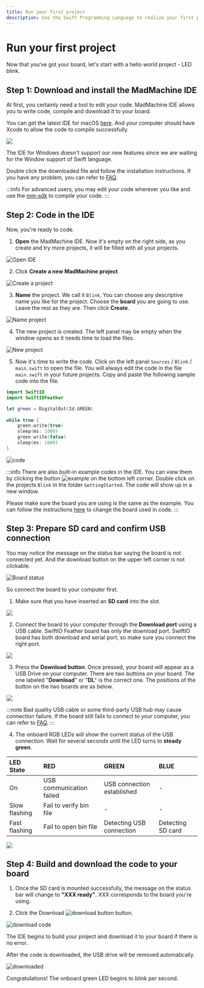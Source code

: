 ```yaml
---
title: Run your first project
description: Use the Swift Programming Language to realize your first project, blink a LED.
---
```


# Run your first project

Now that you‘ve got your board, let's start with a hello world project - LED blink. 

## Step 1: Download and install the MadMachine IDE

At first, you certainly need a tool to edit your code. MadMachine IDE allows you to write code, compile and download it to your board. 

You can get the latest IDE for macOS [here](https://www.madmachine.io/downloads). And your computer should have Xcode to allow the code to compile successfully. 

![](img/downloadIDE.png)

The IDE for Windows doesn't support our new features since we are waiting for the Window support of Swift language. 

Double click the downloaded file and follow the installation instructions. If you have any problem, you can refer to [FAQ](./faq.md). 

:::info
For advanced users, you may edit your code wherever you like and use the [mm-sdk](https://github.com/madmachineio/mm-sdk) to compile your code.
:::



## Step 2: Code in the IDE

Now, you're ready to code. 

1. **Open** the MadMachine IDE. Now it's empty on the right side, as you create and try more projects, it will be filled with all your projects.

![Open IDE](img/createProject1.png)

2. Click **Create a new MadMachine project**.

![Create a project](img/createProject2.png)

3. **Name** the project. We call it `Blink`. You can choose any descriptive name you like for the project. Choose the **board** you are going to use. Leave the rest as they are. Then click **Create**.

![Name project](img/createProject3.png)

4. The new project is created. The left panel may be empty when the window opens as it needs time to load the files.

![New project](img/createProject4.png)

5. Now it's time to write the code. Click on the left panel `Sources` / `Blink` / `main.swift` to open the file. You will always edit the code in the file `main.swift` in your future projects. Copy and paste the following sample code into the file.

```swift
import SwiftIO
import SwiftIOFeather

let green = DigitalOut(Id.GREEN)
​
while true {
    green.write(true)
    sleep(ms: 1000)
    green.write(false)
    sleep(ms: 1000)
}
```
![code](img/code.png)

:::info
There are also built-in example codes in the IDE. You can view them by clicking the button ![example](img/example.png) on the bottom left corner. Double click on the projects `Blink` in the folder `GettingStarted`. The code will show up in a new window. 

Please make sure the board you are using is the same as the example. You can follow the instructions [here](../how-to/select-board.md) to change the board used in code.
:::

## Step 3: Prepare SD card and confirm USB connection

You may notice the message on the status bar saying the board is not connected yet. And the download button on the upper left corner is not clickable. 

![Board status](img/BoardStatus.png)

So connect the board to your computer first.

1. Make sure that you have inserted an **SD card** into the slot.

![](img/SDcard.png)

2. Connect the board to your computer through the **Download port** using a USB cable. SwiftIO Feather board has only the download port. SwiftIO board has both download and serial port, so make sure you connect the right port.

![](img/downloadPort.png)

3. Press the **Download button**. Once pressed, your board will appear as a USB Drive on your computer. There are two buttons on your board. The one labeled "**Download**" or "**DL**" is the correct one. The positions of the button on the two boards are as below.  

![](img/downloadButton.png)

:::note
Bad quality USB cable or some third-party USB hub may cause connection failure. If the board still fails to connect to your computer, you can refer to [FAQ](./faq.md#USB-driver-can't-be-mounted).
:::


4. The onboard RGB LEDs will show the current status of the USB connection. Wait for several seconds until the LED turns to **steady green**.

| LED State | RED | GREEN | BLUE |
| :--- | :--- | :--- | :--- |
| On | USB communication failed | USB connection established | - |
| Slow flashing | Fail to verify bin file | - | - |
| Fast flashing | Fail to open bin file | Detecting USB connection | Detecting SD card |

![](img/greenLED.png)


## Step 4: Build and download the code to your board

1. Once the SD card is mounted successfully, the message on the status bar will change to **"XXX ready"**. XXX corresponds to the board you're using.

2. Click the Download ![download button](img/download.png) button.

![download code](img/clickDownload.png)

The IDE begins to build your project and download it to your board if there is no error. 

After the code is downloaded, the USB drive will be removed automatically.

![downloaded](img/downloaded.png)

Congratulations! The onboard green LED begins to blink per second.